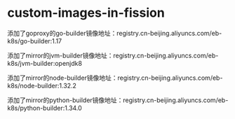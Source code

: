 # custom-images-in-fission

添加了goproxy的go-builder镜像地址：registry.cn-beijing.aliyuncs.com/eb-k8s/go-builder:1.17

添加了mirror的jvm-builder镜像地址：registry.cn-beijing.aliyuncs.com/eb-k8s/jvm-builder:openjdk8

添加了mirror的node-builder镜像地址：registry.cn-beijing.aliyuncs.com/eb-k8s/node-builder:1.32.2

添加了mirror的python-builder镜像地址：registry.cn-beijing.aliyuncs.com/eb-k8s/python-builder:1.34.0